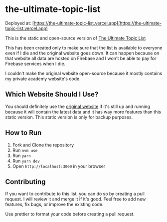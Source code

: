 # the-ultimate-topic-list

Deployed at: [https://the-ultimate-topic-list.vercel.app](https://the-ultimate-topic-list.vercel.app)

This is the static and open-source version of [The Ultimate Topic List](https://youkn0wwho.academy/topic-list)

This has been created only to make sure that the list is available to everyone even if I die and the original website goes down. It can happen because on that website all data are hosted on Firebase and I won't be able to pay for Firebase services when I die.

I couldn't make the original website open-source because it mostly contains my private academy website's code.

## Which Website Should I Use?

You should definitely use the [original website](https://youkn0wwho.academy/topic-list) if it's still up and running because it will contain the latest data and it has way more features than this static version. This static version is only for backup purposes.

## How to Run

1. Fork and Clone the repository
2. Run `nvm use`
3. Run `yarn`
4. Run `yarn dev`
5. Open `http://localhost:3000` in your browser

## Contributing

If you want to contribute to this list, you can do so by creating a pull request. I will review it and merge it if it's good. Feel free to add new features, fix bugs, or improve the existing code.

Use prettier to format your code before creating a pull request.
